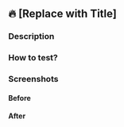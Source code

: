 ## 🔥 [Replace with Title]

### Description

### How to test?

### Screenshots

#### Before

#### After
